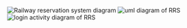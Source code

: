 ![Railway reservation system diagram](https://user-images.githubusercontent.com/101449721/161387473-0573f902-1af2-444f-b7c9-afda4d2fbfa6.jpeg)
![uml diagram of RRS](https://user-images.githubusercontent.com/101449721/161387606-d5ff793f-72c1-4b9d-9652-fc83580a4e53.jpeg)
![login activity diagram of RRS](https://user-images.githubusercontent.com/101449721/161387626-9c169b55-7c0c-466d-9fcc-36a06dc0e2f0.jpeg)
